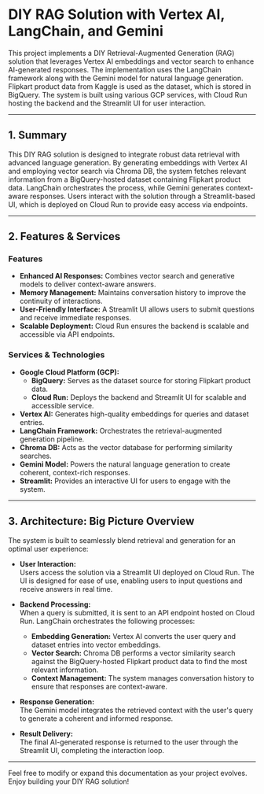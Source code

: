 # DIY RAG Solution with Vertex AI, LangChain, and Gemini

This project implements a DIY Retrieval-Augmented Generation (RAG) solution that leverages Vertex AI embeddings and vector search to enhance AI-generated responses. The implementation uses the LangChain framework along with the Gemini model for natural language generation. Flipkart product data from Kaggle is used as the dataset, which is stored in BigQuery. The system is built using various GCP services, with Cloud Run hosting the backend and the Streamlit UI for user interaction.

---

## 1. Summary

This DIY RAG solution is designed to integrate robust data retrieval with advanced language generation. By generating embeddings with Vertex AI and employing vector search via Chroma DB, the system fetches relevant information from a BigQuery-hosted dataset containing Flipkart product data. LangChain orchestrates the process, while Gemini generates context-aware responses. Users interact with the solution through a Streamlit-based UI, which is deployed on Cloud Run to provide easy access via endpoints.

---

## 2. Features & Services

### Features

- **Enhanced AI Responses:** Combines vector search and generative models to deliver context-aware answers.
- **Memory Management:** Maintains conversation history to improve the continuity of interactions.
- **User-Friendly Interface:** A Streamlit UI allows users to submit questions and receive immediate responses.
- **Scalable Deployment:** Cloud Run ensures the backend is scalable and accessible via API endpoints.

### Services & Technologies

- **Google Cloud Platform (GCP):**
  - **BigQuery:** Serves as the dataset source for storing Flipkart product data.
  - **Cloud Run:** Deploys the backend and Streamlit UI for scalable and accessible service.
- **Vertex AI:** Generates high-quality embeddings for queries and dataset entries.
- **LangChain Framework:** Orchestrates the retrieval-augmented generation pipeline.
- **Chroma DB:** Acts as the vector database for performing similarity searches.
- **Gemini Model:** Powers the natural language generation to create coherent, context-rich responses.
- **Streamlit:** Provides an interactive UI for users to engage with the system.

---

## 3. Architecture: Big Picture Overview

The system is built to seamlessly blend retrieval and generation for an optimal user experience:

- **User Interaction:**  
  Users access the solution via a Streamlit UI deployed on Cloud Run. The UI is designed for ease of use, enabling users to input questions and receive answers in real time.

- **Backend Processing:**  
  When a query is submitted, it is sent to an API endpoint hosted on Cloud Run. LangChain orchestrates the following processes:
  - **Embedding Generation:** Vertex AI converts the user query and dataset entries into vector embeddings.
  - **Vector Search:** Chroma DB performs a vector similarity search against the BigQuery-hosted Flipkart product data to find the most relevant information.
  - **Context Management:** The system manages conversation history to ensure that responses are context-aware.

- **Response Generation:**  
  The Gemini model integrates the retrieved context with the user's query to generate a coherent and informed response.

- **Result Delivery:**  
  The final AI-generated response is returned to the user through the Streamlit UI, completing the interaction loop.

---

Feel free to modify or expand this documentation as your project evolves. Enjoy building your DIY RAG solution!
